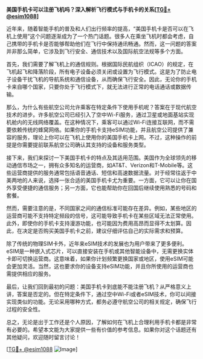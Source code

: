 **美国手机卡可以注册飞机吗？深入解析飞行模式与手机卡的关系[[TG💪+ @esim1088](https://t.me/s/esim1088)]**

近年来，随着智能手机的普及和人们出行频率的提高，“美国手机卡是否可以在飞机上使用”这个问题逐渐成为了一个热门话题。很多人在乘坐飞机时都会考虑，自己携带的手机卡是否能够帮助他们在飞行中保持通讯畅通。然而，这一问题的答案并非那么简单，它涉及到飞行安全、通信技术以及国际航空法规等多个方面。

首先，我们需要了解飞机上的通信规则。根据国际民航组织（ICAO）的规定，在飞机起飞和降落阶段，所有电子设备必须关闭或设置为飞行模式。这是为了防止电子设备干扰飞机的导航系统和通信设备，从而确保飞行安全。因此，无论你的手机卡来自哪个国家，只要你处于飞行模式下，就无法进行正常的电话通话或数据传输。

那么，为什么有些航空公司允许乘客在特定条件下使用手机呢？答案在于现代航空技术的进步。许多航空公司已经引入了空中Wi-Fi服务，通过卫星或地面基站实现机舱内的无线网络覆盖。在这种情况下，乘客可以通过Wi-Fi连接互联网，而不需要依赖传统的蜂窝网络。如果你的手机卡支持eSIM功能，并且航空公司提供了兼容的服务，理论上你可以在飞机上使用你的美国手机卡上网。不过，这种操作的前提是你需要提前联系航空公司确认其支持的设备和服务类型。

接下来，我们来探讨一下美国手机卡的特点及其适用范围。美国作为全球领先的移动通信市场之一，拥有众多知名的运营商，如AT&T、Verizon和T-Mobile等。这些运营商提供的服务通常包括语音通话、短信和高速数据流量。对于经常往返于中美两地的人来说，选择一张合适的美国手机卡尤为重要。一方面，它可以让你在国外享受便捷的通信服务；另一方面，它也能帮助你在回国后继续使用熟悉的号码和套餐。

然而，需要注意的是，不同国家之间的通信标准可能存在差异。例如，某些地区的运营商可能不支持特定频段的信号，这可能导致手机卡在某些区域无法正常使用。此外，即使你的手机卡支持漫游功能，也可能因为费用高昂而显得不太划算。因此，在决定是否购买美国手机卡之前，建议仔细评估自己的实际需求和预算。

除了传统的物理SIM卡外，近年来eSIM技术的发展也为用户带来了更多便利。eSIM是一种嵌入式芯片，可以直接安装在手机或其他智能设备中，无需更换实体卡即可切换运营商。这意味着，如果你计划频繁更换国家或地区，使用eSIM可能会更加灵活。当然，这也要求你的设备支持eSIM功能，并且你所使用的运营商也需提供相应的服务。

最后，让我们回到最初的问题：美国手机卡到底能不能注册飞机？从严格意义上讲，答案是否定的。但在特定条件下，通过空中Wi-Fi或者eSIM技术，你可以间接实现类似的功能。无论采用哪种方式，都务必遵守航空公司的相关规定，确保飞行过程的安全性。

总之，无论是出于工作还是个人原因，了解如何在飞机上合理利用手机卡都是非常有必要的。希望本文能为大家提供一些有价值的参考信息。如果你对这个话题还有其他疑问，欢迎随时留言讨论！

[[TG💪+ @esim1088](https://t.me/s/esim1088) ![Image](https://i.postimg.cc/4NQfJmqS/Snipaste-2025-05-13-00-14-12.png)]